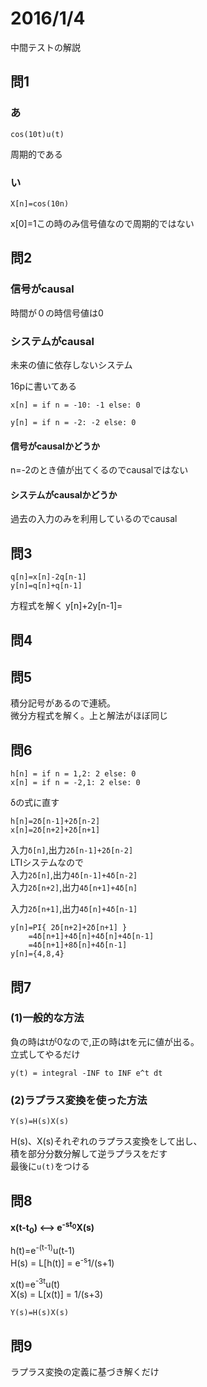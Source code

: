 
# 2016/1/4
中間テストの解説  
 
## 問1
### あ
```
cos(10t)u(t)
```
周期的である  
   
### い
```
X[n]=cos(10n)
```
x[0]=1この時のみ信号値なので周期的ではない

## 問2
### 信号がcausal
時間が０の時信号値は0
### システムがcausal
未来の値に依存しないシステム

16pに書いてある
```
x[n] = if n = -10: -1 else: 0
```
  
```
y[n] = if n = -2: -2 else: 0
```

#### 信号がcausalかどうか
n=-2のとき値が出てくるのでcausalではない  
  
#### システムがcausalかどうか
過去の入力のみを利用しているのでcausal  

## 問3
```
q[n]=x[n]-2q[n-1]
y[n]=q[n]+q[n-1]
```
方程式を解く
y[n]+2y[n-1]=

## 問4  
## 問5  
積分記号があるので連続。  
微分方程式を解く。上と解法がほぼ同じ  

## 問6
```
h[n] = if n = 1,2: 2 else: 0
x[n] = if n = -2,1: 2 else: 0
```
δの式に直す
```
h[n]=2δ[n-1]+2δ[n-2]
x[n]=2δ[n+2]+2δ[n+1]
```
入力```δ[n]```,出力```2δ[n-1]+2δ[n-2]```  
LTIシステムなので  
入力```2δ[n]```,出力```4δ[n-1]+4δ[n-2]```  
入力```2δ[n+2]```,出力```4δ[n+1]+4δ[n]```  
  
入力```2δ[n+1]```,出力```4δ[n]+4δ[n-1]```  
    
```
y[n]=PI{ 2δ[n+2]+2δ[n+1] }
    =4δ[n+1]+4δ[n]+4δ[n]+4δ[n-1]
    =4δ[n+1]+8δ[n]+4δ[n-1]
y[n]={4,8,4}
```
  
## 問7
### (1)一般的な方法
負の時はtが0なので,正の時はtを元に値が出る。   
立式してやるだけ  
```
y(t) = integral -INF to INF e^t dt
```

### (2)ラプラス変換を使った方法
```
Y(s)=H(s)X(s)
```
H(s)、X(s)それぞれのラプラス変換をして出し、  
積を部分分数分解して逆ラプラスをだす  
最後に```u(t)```をつける  
    
## 問8
  
**x(t-t<sub>0</sub>) <--> e<sup>-st<sub>0</sub></sup>X(s)**
  
h(t)=e<sup>-(t-1)</sup>u(t-1)  
H(s) = L[h(t)] = e<sup>-s</sup>1/(s+1)  
  
x(t)=e<sup>-3t</sup>u(t)  
X(s) = L[x(t)] = 1/(s+3)  
  
```
Y(s)=H(s)X(s)  
```

## 問9
ラプラス変換の定義に基づき解くだけ
